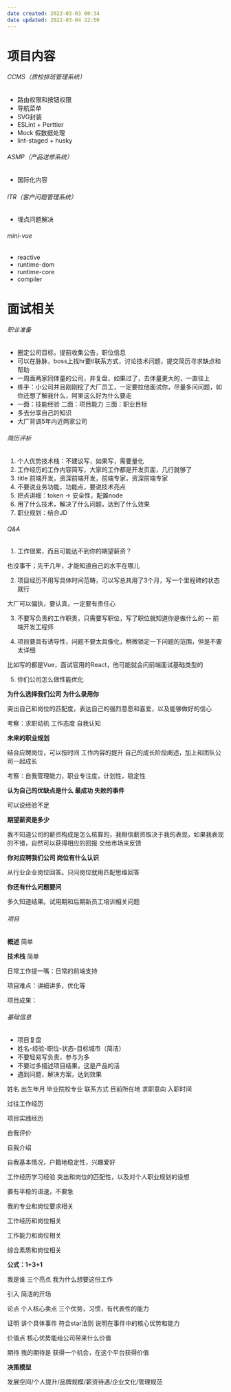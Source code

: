 ```yaml
---
date created: 2022-03-03 00:34
date updated: 2022-03-04 22:50
---
```

# 项目内容

###### CCMS（质检排班管理系统）
- 路由权限和按钮权限
- 导航菜单
- SVG封装
- ESLint + Perttier
- Mock 假数据处理
- lint-staged + husky

###### ASMP（产品送修系统）
- 国际化内容

###### ITR（客户问题管理系统）
- 埋点问题解决

###### mini-vue
- reactive
- runtime-dom
- runtime-core
- compiler

# 面试相关

###### 职业准备

- 圈定公司目标，提前收集公告，职位信息
- 可以在脉脉，boss上找hr要tl联系方式，讨论技术问题，提交简历寻求缺点和帮助
- 一周面两家同体量的公司，并复盘，如果过了，去体量更大的，一直往上
- 练手：小公司并且刚刚挖了大厂员工，一定要拉他面试你，尽量多问问题，如你还想了解我什么，阿里这么好为什么要走
- 一面：技能经验 二面：项目能力 三面：职业目标
- 多去分享自己的知识
- 大厂背调5年内近两家公司

###### 简历评析

1. 个人优势技术栈：不建议写，如果写，需要量化
2. 工作经历的工作内容简写，大家的工作都是开发页面，几行就够了
3. title 前端开发，资深前端开发，前端专家，资深前端专家
4. 不要说业务功能，功能点，要说技术亮点
5. 把点讲细：token → 安全性，配置node
6. 用了什么技术，解决了什么问题，达到了什么效果
7. 职业规划：结合JD

###### Q&A

1. 工作很累，而且可能达不到你的期望薪资？

也没事干；先干几年，才能知道自己的水平在哪儿

2. 项目经历不用写具体时间范畴，可以写总共用了3个月，写一个里程碑的状态就行

大厂可以偏执，要认真，一定要有责任心

3. 不要写负责的工作职责，只需要写职位，写了职位就知道你是做什么的 -- 前端开发工程师

4. 项目要具有诱导性，问题不要太具像化，稍微锁定一下问题的范围，但是不要太详细

比如写的都是Vue，面试官用的React，他可能就会问前端面试基础类型的

5. 你们公司怎么做性能优化

**为什么选择我们公司 为什么录用你**

突出自己和岗位的匹配度，表达自己的强烈意愿和喜爱，以及能够做好的信心

考察：求职动机 工作态度 自我认知

**未来的职业规划**

结合应聘岗位，可以按时间 工作内容的提升 自己的成长阶段阐述，加上和团队公司一起成长

考察：自我管理能力，职业专注度，计划性，稳定性

**认为自己的优缺点是什么 最成功 失败的事件**

可以说经验不足

**期望薪资是多少**

我不知道公司的薪资构成是怎么核算的，我相信薪资取决于我的表现，如果我表现的不错，自然可以获得相应的回报   交给市场来反馈

**你对应聘我们公司 岗位有什么认识**

从行业企业岗位回答。只问岗位就用匹配思维回答

**你还有什么问题要问**

多久知道结果。试用期和后期新员工培训相关问题

###### 项目

**概述** 简单

**技术栈** 简单

日常工作提一嘴：日常的前端支持

项目难点：讲细讲多，优化等

项目成果：

###### 基础信息

- 项目复盘
- 姓名-经验-职位-状态-目标城市（简洁）
- 不要轻易写负责，参与为多
- 不要过多描述项目结果，这是产品的活
- 遇到问题，解决方案，达到效果

姓名 出生年月 毕业院校专业 联系方式 目前所在地 求职意向 入职时间

过往工作经历

项目实践经历

自我评价

自我介绍

自我基本情况，户籍地稳定性，兴趣爱好

工作经历学习经验 突出和岗位的匹配性，以及对个人职业规划的设想

要有平稳的语速，不要急

我的专业和岗位要求相关

工作经历和岗位相关

工作能力和岗位相关

综合素质和岗位相关

**公式：1+3+1**

我是谁 三个亮点 我为什么想要这份工作

引入 简洁的开场

论点 个人核心卖点 三个优势，习惯，有代表性的能力

证明 讲个具体事件 符合star法则 说明在事件中的核心优势和能力

价值点 核心优势能给公司带来什么价值

期待 我的期待是 获得一个机会，在这个平台获得价值

**决策模型**

发展空间/个人提升/品牌规模/薪资待遇/企业文化/管理规范
